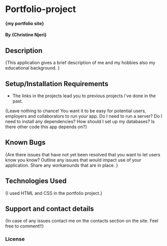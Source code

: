 # Portfolio-project
#### {my portfolio site}
#### By **{Christine Njeri}**
## Description
{This application gives a brief description of me and my hobbies also my educational background.
 }
## Setup/Installation Requirements
* The links in the projects lead you to previous projects i've done in the past.

{Leave nothing to chance! You want it to be easy for potential users, employers and collaborators to run your app. Do I need to run a server? Do I need to install any dependencies? How should I set up my databases? Is there other code this app depends on?}
## Known Bugs
{Are there issues that have not yet been resolved that you want to let users know you know? Outline any issues that would impact use of your application. Share any workarounds that are in place. }
## Technologies Used
{I used HTML and CSS in the portfolio project.}
## Support and contact details
{In case of any issues contact me on the contacts section on the site. Feel free to comment!!}
### License
